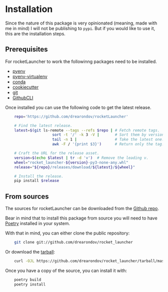 # Installation

Since the nature of this package is very opinionated (meaning, made with me in mind) I will not be publishing to `pypi`. But if you would like to use it, this are the installation steps.

## Prerequisites

For rocketLauncher to work the followinng packages need to be installed.

* [pyenv](https://github.com/pyenv/pyenv)
* [pyenv-virtualenv](https://github.com/pyenv/pyenv-virtualenv)
* [conda](https://docs.conda.io/projects/conda/en/latest/index.html)
* [cookiecutter](https://github.com/audreyr/cookiecutter)
* [git](https://git-scm.com)
* [GithubCLI](https://cli.github.com)

Once installed you can use the following code to get the latest release.

```bash
    repo='https://github.com/drearondov/rocketLauncher'

    # Find the latest release.
    latest=$(git ls-remote --tags --refs $repo | # Fetch remote tags.
                     sort -t '/' -k 3 -V |       # Sort them by version.
                     tail -n 1 |                 # Take the latest one.
                     awk -F / '{print $3}')      # Return only the tag.

    # Craft the URL for the release asset.
    version=$(echo $latest | tr -d 'v')  # Remove the leading v.
    wheel="rocket_launcher-${version}-py3-none-any.whl"
    release="${repo}/releases/download/${latest}/${wheel}"

    # Install the release.
    pip install $release
```

## From sources

The sources for rocketLauncher can be downloaded from the [Github repo](https://github.com/drearondov/rocket_launcher).

Bear in mind that to install this package from source you will need to have [Poetry](https://python-poetry.org) installed in your system.

With that in mind, you can either clone the public repository:

```bash 
    git clone git://github.com/drearondov/rocket_launcher
```

Or download the [tarball](https://github.com/drearondov/rocket_launcher/tarball/master):

```bash
    curl -OJL https://github.com/drearondov/rocket_launcher/tarball/master
```

Once you have a copy of the source, you can install it with:

```bash
    poetry build
    poetry install
```
